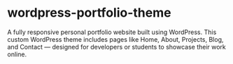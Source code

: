 # wordpress-portfolio-theme
A fully responsive personal portfolio website built using WordPress. This custom WordPress theme includes pages like Home, About, Projects, Blog, and Contact — designed for developers or students to showcase their work online.
